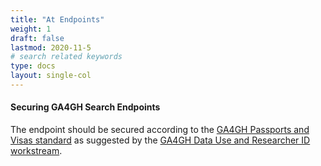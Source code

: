 ```yaml
---
title: "At Endpoints"
weight: 1
draft: false
lastmod: 2020-11-5
# search related keywords
type: docs
layout: single-col
---
```

#### Securing GA4GH Search Endpoints
The endpoint should be secured according to the [GA4GH Passports and Visas standard](https://github.com/ga4gh-duri/ga4gh-duri.github.io/tree/master/researcher_ids) as suggested by the [GA4GH Data Use and Researcher ID workstream](https://ga4gh-duri.github.io/).


